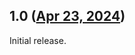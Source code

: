 ## 1.0 ([Apr 23, 2024](https://github.com/ramensoftware/windhawk-mods/blob/758942c216ce5c5019e89e88726267a5a7fbe9d3/mods/extension-change-no-warning.wh.cpp))

Initial release.
